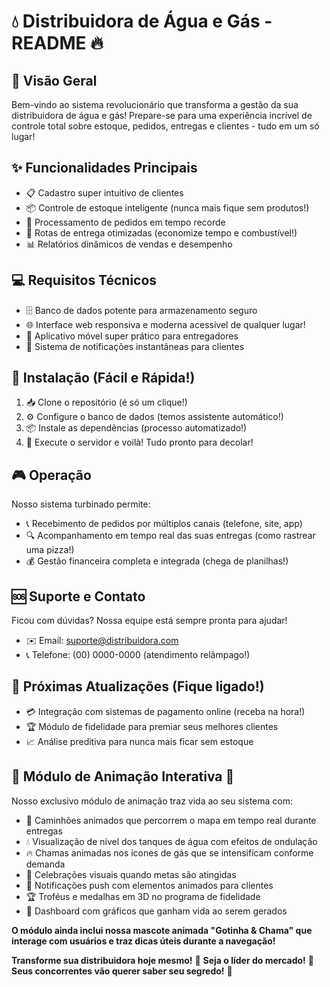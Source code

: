 # 💧 Distribuidora de Água e Gás - README 🔥

## 🚀 Visão Geral

Bem-vindo ao sistema revolucionário que transforma a gestão da sua distribuidora de água e gás! Prepare-se para uma experiência incrível de controle total sobre estoque, pedidos, entregas e clientes - tudo em um só lugar!

## ✨ Funcionalidades Principais

- 📋 Cadastro super intuitivo de clientes
- 📦 Controle de estoque inteligente (nunca mais fique sem produtos!)
- 🛒 Processamento de pedidos em tempo recorde
- 🚚 Rotas de entrega otimizadas (economize tempo e combustível!)
- 📊 Relatórios dinâmicos de vendas e desempenho

## 💻 Requisitos Técnicos

- 🗄️ Banco de dados potente para armazenamento seguro
- 🌐 Interface web responsiva e moderna acessível de qualquer lugar!
- 📱 Aplicativo móvel super prático para entregadores
- 🔔 Sistema de notificações instantâneas para clientes

## 🔧 Instalação (Fácil e Rápida!)

1. 📥 Clone o repositório (é só um clique!)
2. ⚙️ Configure o banco de dados (temos assistente automático!)
3. 📦 Instale as dependências (processo automatizado!)
4. 🚀 Execute o servidor e voilà! Tudo pronto para decolar!

## 🎮 Operação

Nosso sistema turbinado permite:
- 📞 Recebimento de pedidos por múltiplos canais (telefone, site, app)
- 🔍 Acompanhamento em tempo real das suas entregas (como rastrear uma pizza!)
- 💰 Gestão financeira completa e integrada (chega de planilhas!)

## 🆘 Suporte e Contato

Ficou com dúvidas? Nossa equipe está sempre pronta para ajudar!
- ✉️ Email: suporte@distribuidora.com
- 📞 Telefone: (00) 0000-0000 (atendimento relâmpago!)

## 🔮 Próximas Atualizações (Fique ligado!)

- 💳 Integração com sistemas de pagamento online (receba na hora!)
- 🏆 Módulo de fidelidade para premiar seus melhores clientes
- 📈 Análise preditiva para nunca mais ficar sem estoque

## 🌟 Módulo de Animação Interativa 🌟

Nosso exclusivo módulo de animação traz vida ao seu sistema com:

- 🚚 Caminhões animados que percorrem o mapa em tempo real durante entregas
- 💧 Visualização de nível dos tanques de água com efeitos de ondulação
- 🔥 Chamas animadas nos ícones de gás que se intensificam conforme demanda
- 🎉 Celebrações visuais quando metas são atingidas
- 📱 Notificações push com elementos animados para clientes
- 🏆 Troféus e medalhas em 3D no programa de fidelidade
- 🌈 Dashboard com gráficos que ganham vida ao serem gerados

**O módulo ainda inclui nossa mascote animada "Gotinha & Chama" que interage com usuários e traz dicas úteis durante a navegação!**

**Transforme sua distribuidora hoje mesmo!** 🌟 **Seja o líder do mercado!** 🌟 **Seus concorrentes vão querer saber seu segredo!** 🚀
